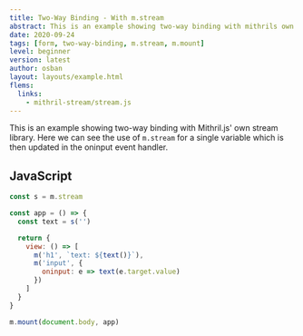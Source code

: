 ```yaml
---
title: Two-Way Binding - With m.stream
abstract: This is an example showing two-way binding with mithrils own stream library.
date: 2020-09-24
tags: [form, two-way-binding, m.stream, m.mount]
level: beginner
version: latest
author: osban
layout: layouts/example.html
flems:
  links:
    - mithril-stream/stream.js
---
```


This is an example showing two-way binding with Mithril.js' own stream library.
Here we can see the use of `m.stream` for a single variable which is then updated in the oninput event handler.

## JavaScript

~~~js
const s = m.stream

const app = () => {
  const text = s('')

  return {
    view: () => [
      m('h1', `text: ${text()}`),
      m('input', {
        oninput: e => text(e.target.value)
      })
    ]
  }
}

m.mount(document.body, app)
~~~
